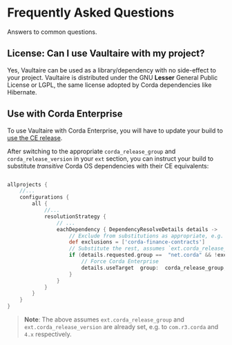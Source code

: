 
# Frequently Asked Questions

Answers to common questions.

## License: Can I use Vaultaire with my project?

Yes, Vaultaire can be used as a library/dependency with no side-effect to your project.
Vaultaire is distributed under the GNU __Lesser__ General Public License or LGPL, 
the same license adopted by Corda dependencies like Hibernate. 

## Use with Corda Enterprise

To use Vaultaire with Corda Enterprise, you will have to update your build to 
[use the CE release]((https://docs.corda.r3.com/app-upgrade-notes-enterprise.html#re-compiling-for-release)).

After switching to the appropriate `corda_release_group` and `corda_release_version` in your `ext` section, you can 
instruct your build to substitute _transitive_ Corda OS dependencies with their CE equivalents: 

```groovy

allprojects {
    //...
    configurations {
        all {
            //...
            resolutionStrategy {
                // ...
                eachDependency { DependencyResolveDetails details ->
                    // Exclude from substitutions as appropriate, e.g.
                    def exclusions = ['corda-finance-contracts']
                    // Substitute the rest, assumes `ext.corda_release_group` and `ext.corda_release_version` are set
                    if (details.requested.group ==  "net.corda" && !exclusions.contains(details.requested.name)) {
                        // Force Corda Enterprise
                        details.useTarget  group:  corda_release_group, name: details.requested.name, version: corda_release_version
                    }
                }
            }
        }
    }
}
```

> __Note__: The above assumes `ext.corda_release_group` and `ext.corda_release_version` are already set, e.g. to 
>`com.r3.corda` and `4.x` respectively.